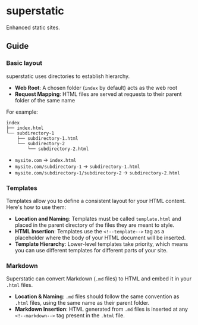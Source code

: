 # superstatic

Enhanced static sites.

## Guide

### Basic layout

superstatic uses directories to establish hierarchy.

- **Web Root**: A chosen folder (`index` by default) acts as the web root
- **Request Mapping**: HTML files are served at requests to their parent folder of the same name

For example:

```
index
├── index.html
└── subdirectory-1
    ├── subdirectory-1.html
    └── subdirectory-2
        └── subdirectory-2.html
```

- `mysite.com` -> `index.html`
- `mysite.com/subdirectory-1` -> `subdirectory-1.html`
- `mysite.com/subdirectory-1/subdirectory-2` -> `subdirectory-2.html`

### Templates

Templates allow you to define a consistent layout for your HTML content. Here's how to use them:

- **Location and Naming**: Templates must be called `template.html` and placed in the parent directory of the files they are meant to style.
- **HTML Insertion**: Templates use the `<!--template-->` tag as a placeholder where the body of your HTML document will be inserted.
- **Template Hierarchy**: Lower-level templates take priority, which means you can use different templates for different parts of your site.

### Markdown

Superstatic can convert Markdown (`.md` files) to HTML and embed it in your `.html` files.

- **Location & Naming**: `.md` files should follow the same convention as `.html` files, using the same name as their parent folder.
- **Markdown Insertion**: HTML generated from `.md` files is inserted at any `<!--markdown-->` tag present in the `.html` file.